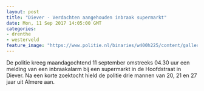 ```yaml
---
layout: post
title: "Diever - Verdachten aangehouden inbraak supermarkt"
date: Mon, 11 Sep 2017 14:05:00 GMT
categories: 
- drenthe 
- westerveld 
feature_image: "https://www.politie.nl/binaries/w400h225/content/gallery/politie/stockfotos/algemeen/arrestatie-winkeldief.jpg"
---
```


De politie kreeg maandagochtend 11 september omstreeks 04.30 uur een melding van een inbraakalarm bij een supermarkt in de Hoofdstraat in Diever. Na een korte zoektocht hield de politie drie mannen van 20, 21 en 27 jaar uit Almere aan.
